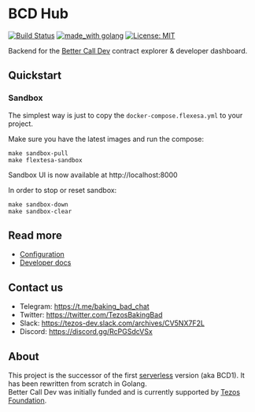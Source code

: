 # BCD Hub
[![Build Status](https://github.com/baking-bad/bcdhub/workflows/build/badge.svg)](https://github.com/baking-bad/bcdhub/actions?query=branch%3Amaster+workflow%3A%22build%22)
[![made_with golang](https://img.shields.io/badge/made_with-golang-blue.svg)](https://golang.org/)
[![License: MIT](https://img.shields.io/badge/License-MIT-yellow.svg)](https://opensource.org/licenses/MIT)

Backend for the [Better Call Dev](https://better-call.dev) contract explorer & developer dashboard.

## Quickstart

### Sandbox

The simplest way is just to copy the `docker-compose.flexesa.yml` to your project.

Make sure you have the latest images and run the compose:
```
make sandbox-pull
make flextesa-sandbox
```
Sandbox UI is now available at http://localhost:8000


In order to stop or reset sandbox:
```
make sandbox-down
make sandbox-clear
```

## Read more

* [Configuration](./docs/configuration.md)
* [Developer docs](./docs/developer.md)


## Contact us
* Telegram: https://t.me/baking_bad_chat
* Twitter: https://twitter.com/TezosBakingBad
* Slack: https://tezos-dev.slack.com/archives/CV5NX7F2L
* Discord: https://discord.gg/RcPGSdcVSx


## About
This project is the successor of the first [serverless](https://github.com/baking-bad/better-call-dev) version (aka BCD1). It has been rewritten from scratch in Golang.   
Better Call Dev was initially funded and is currently supported by [Tezos Foundation](https://tezos.foundation/).
